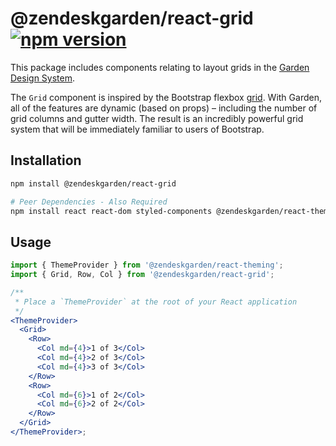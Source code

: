 # @zendeskgarden/react-grid [![npm version](https://flat.badgen.net/npm/v/@zendeskgarden/react-grid)](https://www.npmjs.com/package/@zendeskgarden/react-grid)

This package includes components relating to layout grids in the
[Garden Design System](https://zendeskgarden.github.io/).

The `Grid` component is inspired by the Bootstrap flexbox
[grid](https://getbootstrap.com/docs/4.3/layout/grid/). With Garden, all of
the features are dynamic (based on props) – including the number of grid
columns and gutter width. The result is an incredibly powerful grid system
that will be immediately familiar to users of Bootstrap.

## Installation

```sh
npm install @zendeskgarden/react-grid

# Peer Dependencies - Also Required
npm install react react-dom styled-components @zendeskgarden/react-theming
```

## Usage

```jsx
import { ThemeProvider } from '@zendeskgarden/react-theming';
import { Grid, Row, Col } from '@zendeskgarden/react-grid';

/**
 * Place a `ThemeProvider` at the root of your React application
 */
<ThemeProvider>
  <Grid>
    <Row>
      <Col md={4}>1 of 3</Col>
      <Col md={4}>2 of 3</Col>
      <Col md={4}>3 of 3</Col>
    </Row>
    <Row>
      <Col md={6}>1 of 2</Col>
      <Col md={6}>2 of 2</Col>
    </Row>
  </Grid>
</ThemeProvider>;
```
